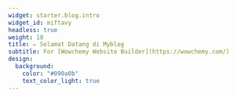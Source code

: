 ```yaml
---
widget: starter.blog.intro
widget_id: miftavy
headless: true
weight: 10
title: ✏️ Selamat Datang di Myblog
subtitle: For [Wowchemy Website Builder](https://wowchemy.com/)
design:
  background:
    color: "#090a0b"
    text_color_light: true
---
```

